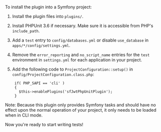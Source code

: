 To install the plugin into a Symfony project:

1. Install the plugin files into `plugins/`.
2. Install PHPUnit 3.6 if necessary.  Make sure it is accessible from PHP's
    `include_path`.
3. Add a `test` entry to `config/databases.yml` or disable `use_database` in
  `apps/*/config/settings.yml`.
4. Remove the `error_reporting` and `no_script_name` entries for the `test`
    environment in `settings.yml` for each application in your project.
5. Add the following code to `ProjectConfiguration::setup()` in
  `config/ProjectConfiguration.class.php`:

        if( PHP_SAPI == 'cli' )
        {
          $this->enablePlugins('sfJwtPhpUnitPlugin');
        }

Note:  Because this plugin only provides Symfony tasks and should have no effect
  upon the normal operation of your project, it only needs to be loaded when in
  CLI mode.

Now you're ready to start writing tests!